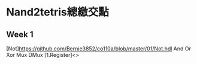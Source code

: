 # Nand2tetris總繳交點
## Week 1
  [Not]<https://github.com/Bernie3852/co110a/blob/master/01/Not.hdl>
  And
  Or
  Xor
  Mux
  DMux
  [1.Register]<>
